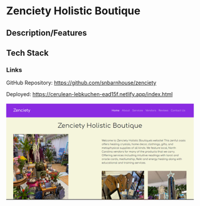 # Zenciety Holistic Boutique

## Description/Features

## Tech Stack



### Links

GitHub Repository: https://github.com/snbarnhouse/zenciety 

Deployed: https://cerulean-lebkuchen-ead15f.netlify.app/index.html

![Zenciety](/images/screenshot-pic.png?raw=true "Zenciety Holistic Boutique")